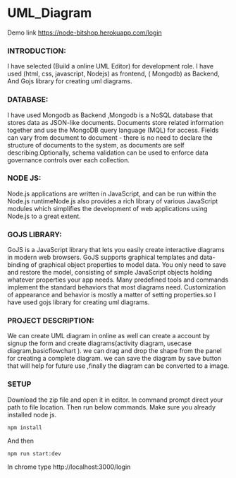 # UML_Diagram
Demo link
https://node-bitshop.herokuapp.com/login

### INTRODUCTION:

I have selected (Build a online UML Editor) for development role. I have used (html, css,  javascript, Nodejs) as  frontend,  ( Mongodb) as Backend, And Gojs library for creating uml diagrams.

### DATABASE:

I have used Mongodb as Backend ,Mongodb is a NoSQL database that stores data as JSON-like documents. Documents store related information together and use the MongoDB query language (MQL) for access. Fields can vary from document to document - there is no need to declare the structure of documents to the system, as documents are self describing.Optionally, schema validation can be used to enforce data governance controls over each collection.

### NODE JS:

Node.js applications are written in JavaScript, and can be run within the Node.js runtimeNode.js also provides a rich library of various JavaScript modules which simplifies the development of web applications using Node.js to a great extent.

### GOJS LIBRARY:

GoJS is a JavaScript library that lets you easily create interactive diagrams in modern web browsers. GoJS supports graphical templates and data-binding of graphical object properties to model data. You only need to save and restore the model, consisting of simple JavaScript objects holding whatever properties your app needs. Many predefined tools and commands implement the standard behaviors that most diagrams need. Customization of appearance and behavior is mostly a matter of setting properties.so I have used gojs library for creating uml diagrams.

### PROJECT DESCRIPTION:

We can create UML diagram in online as well can create a account by signup the form and create diagrams(activity diagram, usecase diagram,basicflowchart ). we can drag and drop the shape from the panel for creating a complete diagram. we can save the diagram by save button that will help for future use ,finally the diagram can be converted to a image.

### SETUP

Download the zip file and open it in editor. In command prompt direct your path to file location. Then run below commands. Make sure you already installed node js.
```
npm install
```

And then

```
npm run start:dev
```

In chrome type http://localhost:3000/login
